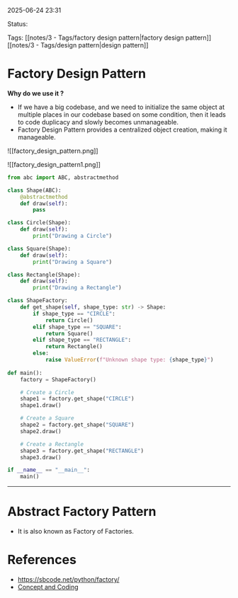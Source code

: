 
2025-06-24 23:31

Status:

Tags: [[notes/3 - Tags/factory design pattern|factory design pattern]] [[notes/3 - Tags/design pattern|design pattern]] 

# Factory Design Pattern

**Why do we use it ?**
- If we have a big codebase, and we need to initialize the same object at multiple places in our codebase based on some condition, then it leads to code duplicacy and slowly becomes unmanageable.
- Factory Design Pattern provides a centralized object creation, making it manageable.

![[factory_design_pattern.png]]

![[factory_design_pattern1.png]]
```python
from abc import ABC, abstractmethod

class Shape(ABC):
    @abstractmethod
    def draw(self):
        pass

class Circle(Shape):
    def draw(self):
        print("Drawing a Circle")

class Square(Shape):
    def draw(self):
        print("Drawing a Square")

class Rectangle(Shape):
    def draw(self):
        print("Drawing a Rectangle")

class ShapeFactory:
    def get_shape(self, shape_type: str) -> Shape:
        if shape_type == "CIRCLE":
            return Circle()
        elif shape_type == "SQUARE":
            return Square()
        elif shape_type == "RECTANGLE":
            return Rectangle()
        else:
            raise ValueError(f"Unknown shape type: {shape_type}")
        
def main():
    factory = ShapeFactory()

    # Create a Circle
    shape1 = factory.get_shape("CIRCLE")
    shape1.draw()

    # Create a Square
    shape2 = factory.get_shape("SQUARE")
    shape2.draw()

    # Create a Rectangle
    shape3 = factory.get_shape("RECTANGLE")
    shape3.draw()

if __name__ == "__main__":
    main()
```
---
# Abstract Factory Pattern
- It is also known as Factory of Factories.


# References
- https://sbcode.net/python/factory/
- [Concept and Coding](https://www.youtube.com/watch?v=7g9S371qzwM&list=PL6W8uoQQ2c61X_9e6Net0WdYZidm7zooW&index=7)
